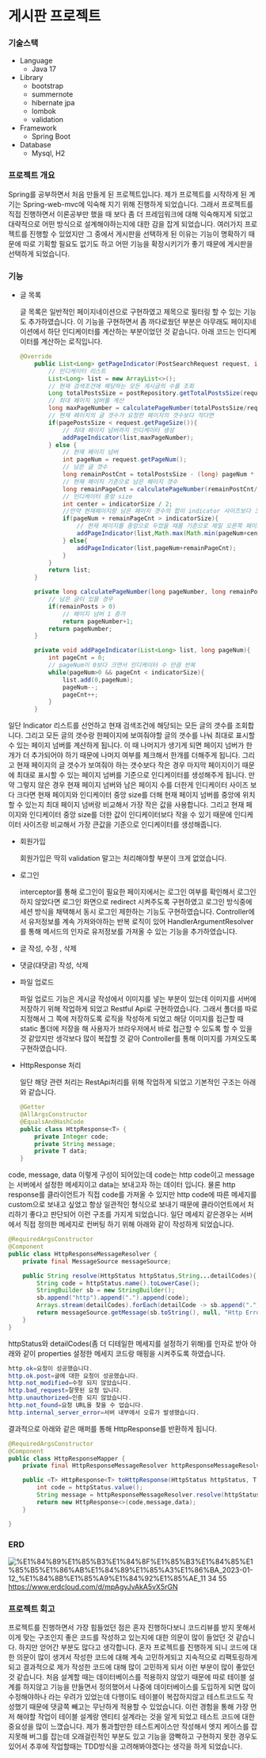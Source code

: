 # 게시판 프로젝트

### 기술스택

- Language
    - Java 17
- Library
    - bootstrap
    - summernote
    - hibernate jpa
    - lombok
    - validation
- Framework
    - Spring Boot
- Database
    - Mysql, H2

### 프로젝트 개요

Spring를 공부하면서 처음 만들게 된 프로젝트입니다. 제가 프로젝트를 시작하게 된 계기는 Spring-web-mvc에 익숙해 지기 위해 진행하게 되었습니다. 그래서 프로젝트를 직접 진행하면서 이론공부만 했을 때 보다 좀 더 프레임워크에 대해 익숙해지게 되었고 대략적으로 어떤 방식으로 설계해야하는지에 대한 감을 잡게 되었습니다. 여러가지 프로젝트를 진행할 수 있었지만 그 중에서 게시판을 선택하게 된 이유는 기능이 명확하기 때문에 따로 기획할 필요도 없기도 하고 어떤 기능을 확장시키기가 좋기 때문에 게시판을 선택하게 되었습니다.  

### 기능

- 글 목록
    
    글 목록은 일반적인 페이지네이션으로 구현하였고 제목으로 필터링 할 수 있는 기능도 추가하였습니다. 이 기능을 구현하면서 좀 까다로웠던 부분은 아무래도 페이지네이션에서 하단 인디케이터를 계산하는 부분이었던 것 같습니다. 아래 코드는 인디케이터를 계산하는 로직입니다.
    
    ```java
    @Override
        public List<Long> getPageIndicator(PostSearchRequest request, int pagePostsSize){
            // 인디케이터 리스트
            List<Long> list = new ArrayList<>();
            // 현재 검색조건에 해당하는 모든 게시글의 수를 조회
            Long totalPostsSize = postRepository.getTotalPostsSize(request);
            // 최대 페이지 넘버를 계산
            long maxPageNumber = calculatePageNumber(totalPostsSize/request.getPageSize(),totalPostsSize%request.getPageSize());
            // 현재 페이지의 글 갯수가 요청한 페이지의 갯수보다 작다면
            if(pagePostsSize < request.getPageSize()){
                // 최대 페이지 넘버까지 인디케이터 생성
                addPageIndicator(list,maxPageNumber);
            } else {
                // 현재 페이지 넘버
                int pageNum = request.getPageNum();
                // 남은 글 갯수
                long remainPostCnt = totalPostsSize - (long) pageNum * request.getPageSize();
                // 현재 페이지 기준으로 남은 페이지 갯수
                long remainPageCnt = calculatePageNumber(remainPostCnt/request.getPageSize(),remainPostCnt%request.getPageSize());
                // 인디케이터 중앙 size
                int center = indicatorSize / 2;
                //만약 현재페이지랑 남은 페이지 갯수의 합이 indicator 사이즈보다 크다면
                if(pageNum + remainPageCnt > indicatorSize){
                    // 현재 페이지를 중앙으로 두었을 때를 기준으로 제일 오른쪽 페이지 넘버랑 최대 페이지넘버랑 비교해서 가장 작은 값으로 비교  
                    addPageIndicator(list,Math.max(Math.min(pageNum+center,maxPageNumber),indicatorSize));
                } else{
                    addPageIndicator(list,pageNum+remainPageCnt);
                }
            }
            return list;
        }
    
        private long calculatePageNumber(long pageNumber, long remainPosts){
            // 남은 글이 있을 경우
            if(remainPosts > 0)
                // 페이지 넘버 1 증가
                return pageNumber+1;
            return pageNumber;
        }
    
        private void addPageIndicator(List<Long> list, long pageNum){
            int pageCnt = 0;
            // pageNum이 0보다 크면서 인디케이터 수 만큼 반복
            while(pageNum>0 && pageCnt < indicatorSize){
                list.add(0,pageNum);
                pageNum--;
                pageCnt++;
            }
        }
    ```
    

일단 Indicator 리스트를 선언하고 현재 검색조건에 해당되는 모든 글의 갯수를 조회합니다. 그리고 모든 글의 갯수랑 한페이지에 보여줘야할 글의 갯수를 나눠 최대로 표시할 수 있는 페이지 넘버를 계산하게 됩니다. 이 때 나머지가 생기게 되면 페이지 넘버가 한개가 더 추가되어야 하기 때문에 나머지 여부를 체크해서 한개를 더해주게 됩니다. 그리고 현재 페이지의 글 갯수가 보여줘야 하는 갯수보다 작은 경우 마지막 페이지이기 때문에 최대로 표시할 수 있는 페이지 넘버를 기준으로 인디케이터를 생성해주게 됩니다. 만약 그렇지 않은 경우 현재 페이지 넘버와 남은 페이지 수를 더한게 인디케이터 사이즈 보다 크다면 현재 페이지와 인디케이터 중앙 size를 더해 현재 페이지 넘버를 중앙에 위치할 수 있는지 최대 페이지 넘버랑 비교해서 가장 작은 값을 사용합니다. 그리고 현재 페이지와 인디케이터 중앙 size를 더한 값이 인디케이터보다 작을 수 있기 때문에 인디케이터 사이즈랑 비교해서 가장 큰값을 기준으로 인디케이터를 생성해줍니다.

- 회원가입
    
    회원가입은 딱히 validation 말고는 처리해야할 부분이 크게 없었습니다.
    
- 로그인
    
    interceptor를 통해 로그인이 필요한 페이지에서는 로그인 여부를 확인해서 로그인 하지 않았다면 로그인 화면으로 redirect 시켜주도록 구현하였고 로그인 방식중에 세션 방식을 채택해서 동시 로그인 제한하는 기능도 구현하였습니다. Controller에서 유저정보를 계속 가져와야하는 반복 로직이 있어 HandlerArgumentResolver를 통해 메서드의 인자로 유저정보를 가져올 수 있는 기능을 추가하였습니다.
    
- 글 작성, 수정 , 삭제
- 댓글(대댓글) 작성, 삭제
- 파일 업로드
    
    파일 업로드 기능은 게시글 작성에서 이미지를 넣는 부분이 있는데 이미지를 서버에 저장하기 위해 작업하게 되었고 Restful Api로 구현하였습니다. 그래서 폴더를 따로 지정해서 그 쪽에 저장하도록 로직을 작성하게 되었고 해당 이미지를 접근할 때 static 폴더에 저장을 해 사용자가 브라우저에서 바로 접근할 수 있도록 할 수 있을 것 같았지만 생각보다 많이 복잡할 것 같아 Controller를 통해 이미지를 가져오도록 구현하였습니다.
    
- HttpResponse 처리
    
    일단 해당 관련 처리는 RestApi처리를 위해 작업하게 되었고 기본적인 구조는 아래와 같습니다.
    
    ```java
    @Getter
    @AllArgsConstructor
    @EqualsAndHashCode
    public class HttpResponse<T> {
        private Integer code;
        private String message;
        private T data;
    }
    ```
    

code, message, data 이렇게 구성이 되어있는데 code는 http code이고 message는 서버에서 설정한 메세지이고 data는 보내고자 하는 데이터 입니다. 물론 http response를 클라이언트가 직접 code를 가져올 수 있지만 http code에 따른 메세지를 custom으로 보내고 싶었고 항상 일관적인 형식으로 보내기 때문에 클라이언트에서 처리하기 좋다고 판단되어 이런 구조를 가지게 되었습니다. 일단 메세지 같은경우는 서버에서 직접 정의한 메세지로 컨버팅 하기 위해 아래와 같이 작성하게 되었습니다.

```java
@RequiredArgsConstructor
@Component
public class HttpResponseMessageResolver {
    private final MessageSource messageSource;

    public String resolve(HttpStatus httpStatus,String...detailCodes){
        String code = httpStatus.name().toLowerCase();
        StringBuilder sb = new StringBuilder();
        sb.append("http").append(".").append(code);
        Arrays.stream(detailCodes).forEach(detailCode -> sb.append(".").append(detailCode));
        return messageSource.getMessage(sb.toString(), null, "Http Error", Locale.getDefault());
    }
}
```

httpStatus와 detailCodes(좀 더 디테일한 메세지를 설정하기 위해)를 인자로 받아 아래와 같이 properties 설정한 메세지 코드랑 매핑을 시켜주도록 하였습니다.

```java
http.ok=요청이 성공했습니다.
http.ok.post=글에 대한 요청이 성공했습니다.
http.not_modified=수정 되지 않았습니다.
http.bad_request=잘못된 요청 입니다.
http.unauthorized=인증 되지 않았습니다.
http.not_found=요청 URL을 찾을 수 업습니다.
http.internal_server_error=서버 내부에서 오류가 발생했습니다.
```

결과적으로 아래와 같은 매퍼를 통해 HttpResponse를 반환하게 됩니다.

```java
@RequiredArgsConstructor
@Component
public class HttpResponseMapper {
    private final HttpResponseMessageResolver httpResponseMessageResolver;

    public <T> HttpResponse<T> toHttpResponse(HttpStatus httpStatus, T data){
        int code = httpStatus.value();
        String message = httpResponseMessageResolver.resolve(httpStatus);
        return new HttpResponse<>(code,message,data);
    }

}
```

### ERD
![%E1%84%89%E1%85%B3%E1%84%8F%E1%85%B3%E1%84%85%E1%85%B5%E1%86%AB%E1%84%89%E1%85%A3%E1%86%BA_2023-01-12_%E1%84%8B%E1%85%A9%E1%84%92%E1%85%AE_11 34 55](https://user-images.githubusercontent.com/45057493/212216727-c5caf9ca-37e4-492f-ab1d-1dc0e8a2d1b8.png)
https://www.erdcloud.com/d/mpAgyJvAkA5vX5rGN

### 프로젝트 회고

프로젝트를 진행하면서 가장 힘들었던 점은 혼자 진행하다보니 코드리뷰를 받지 못해서 이게 맞는 구조인지 좋은 코드를 작성하고 있는지에 대한 의문이 많이 들었던 것 같습니다. 하지만 얻어간 부분도 많다고 생각합니다. 혼자 프로젝트를 진행하게 되니 코드에 대한 의문이 많이 생겨서 작성한 코드에 대해 계속 고민하게되고 지속적으로 리팩토링하게되고 결과적으로 제가 작성한 코드에 대해 많이 고민하게 되서 이런 부분이 많이 좋았던 것 같습니다. 처음 설계할 때는 데이터베이스를 적용하지 않았기 때문에 따로 테이블 설계를 하지않고 기능을 만들면서 정의했어서 나중에 데이터베이스를 도입하게 되면 많이 수정해야하나 라는 우려가 있었는데 다행이도 테이블이 복잡하지않고 테스트코드도 작성했기 때문에 댓글쪽 빼고는 무난하게 적용할 수 있었습니다. 이런 경험을 통해 가장 먼저 해야할 작업이 테이블 설계랑 엔티티 설계라는 것을 알게 되었고 테스트 코드에 대한 중요성을 많이 느꼈습니다. 제가 통과할만한 테스트케이스만 작성해서 엣지 케이스를 잡지못해 버그를 잡는데 오래걸린적인 부분도 있고 기능을 깜빡하고 구현하지 못한 경우도 있어서 추후에 작업할때는 TDD방식을 고려해봐야겠다는 생각을 하게 되었습니다. 
